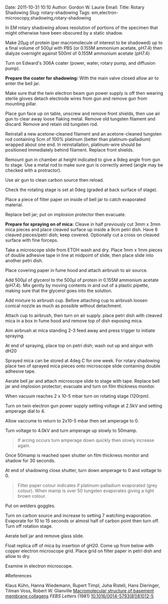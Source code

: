 Date: 2011-10-31 10:10
Author: Gordon W. Laurie
Email: 
Title: Rotary Shadowing
Slug: rotary-shadowing
Tags: em,electron-microscopy,shadowing,rotary-shadowing

In EM rotary shadowing allows resolution of portions of the specimen that might otherwise have been obscured by a static shadow. 









Make 20µg of protein (per macromolecule of interest to be shadowed) up to a final volume of 500µl with PBS (or 0.155M ammonium acetate, pH7.4) then dialyze overnight against 500ml of 0.155M ammonium acetate (pH7.4)



Turn on Edward's 306A coater (power, water, rotary pump, and diffusion pump).



**Prepare the coater for shadowing:**
With the main valve closed allow air to enter the bell jar.



Make sure that the twin electron beam gun power supply is off then wearing sterile gloves detach electrode wires from gun and remove gun from mounting pillar.



Place gun face up on table, unscrew and remove front shields, then use air gun to clear away loose flaking metal. Remove old tungsten filament and discard. Remove and retain old tungsten rod.



Reinstall a new acetone-cleaned filament and an acetone-cleaned tungsten rod containing 5cm of 100% platinum (better than platinum-palladium) wrapped about one end. In reinstallation, platinum-wire should be positioned immediately behind filament. Replace front shields.



Remount gun in chamber at height indicated to give a 9deg angle from gun to stage. Use a metal rod to make sure gun is correctly aimed (angle may be checked with a protractor).



Use air gun to clean carbon source then reload.



Check the rotating stage is set at 0deg (graded at back surface of stage).



Place a piece of filter paper on inside of bell jar to catch evaporated material.



Replace bell jar; put on implosion protector then evacuate.



**Prepare for spraying on of mica:**
Cleave in half previously cut 3mm x 3mm mica pieces and place cleaved surface up inside a 9cm petri dish. Have 6 cleaved pieces/petri dish; keep covered. Optionally cut a cross on cleaved surface with fine forceps.



Take a microscope slide from ETOH wash and dry. Place 1mm x 1mm pieces of double adhesive tape in line at midpoint of slide, then place slide into another petri dish.



Place covering paper in fume hood and attach airbrush to air source.



Add 500µl of glycerol to the 500µl of protein in 0.155M ammonium acetate (pH7.4). Mix gently by moving contents in and out of a plastic pipette, making sure that the glycerol goes into the solution. 



Add mixture to airbrush cup. Before attaching cup to airbrush loosen conical nozzle as much as possible without detachment.



Attach cup to airbrush, then turn on air supply. place petri dish with cleaved mica in a box in fume hood and remove top of dish exposing mica. 



Aim airbrush at mica standing 2-3 feed away and press trigger to initiate spraying.



At end of spraying, place top on petri dish; wash out up and airgun with dH20



Sprayed mica can be stored at 4deg C for one week. For rotary shadowing place two of sprayed mica pieces onto microscope slide containing double adhesive tape.



Aerate bell jar and attach microscope slide to stage with tape. Replace bell jar and implosion protector; evacuate and turn on film thickness monitor.



When vacuum reaches 2 x 10-5 mbar turn on rotating stage (120rpm).



Turn on twin electron gun power supply setting voltage at 2.5kV and setting amperage dial to 4.



Allow vaccume to return to 2x10-5 mbar then set amperage to 0.



Turn voltage to 4.0kV and turn amperage up slowly to 50mamp.


>If arcing occurs turn amperage down quickly then slowly increase again.


Once 50mamp is reached open shutter on film thickness monitor and shadow for 30 seconds.



At end of shadowing close shutter, turn down amperage to 0 and voltage to 0. 


>Filter paper colour indicates if platinum-palladium evaporated (grey colour). When mamp is over 50 tungsten evaporates giving a light brown colour.


Put on welders goggles.



Turn on carbon source and increase to setting 7 watching evaporation. Evaporate for 10 to 15 seconds or almost half of carbon point then turn off. Turn off rotation stage.



Aerate bell jar and remove glass slide. 



Float replica off of mica by insertion of gH20. Come up from below with copper electron microscope grid. Place grid on filter paper in petri dish and allow to dry.



Examine in electron microscope.





#References


Klaus Kühn, Hanna Wiedemann, Rupert Timpl, Juha Risteli, Hans Dieringer, Tilman Voss, Robert W. Glanville [Macromolecular structure of basement membrane collagens](http://dx.doi.org/10.1016/0014-5793(81)81012-5) _FEBS Letters_ (1981)
[10.1016/0014-5793(81)81012-5](http://dx.doi.org/10.1016/0014-5793(81)81012-5)





